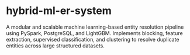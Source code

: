 # hybrid-ml-er-system
A modular and scalable machine learning-based entity resolution pipeline using PySpark, PostgreSQL, and LightGBM. Implements blocking, feature extraction, supervised classification, and clustering to resolve duplicate entities across large structured datasets.
